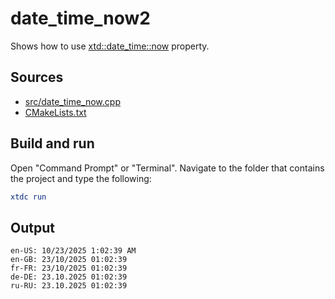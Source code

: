 # date_time_now2

Shows how to use [xtd::date_time::now](https://gammasoft71.github.io/xtd/reference_guides/latest/classxtd_1_1date__time.html#ad94505e74efe9f353836901eda9230ed) property.

## Sources

* [src/date_time_now.cpp](src/date_time_now2.cpp)
* [CMakeLists.txt](CMakeLists.txt)

## Build and run

Open "Command Prompt" or "Terminal". Navigate to the folder that contains the project and type the following:

```cmake
xtdc run
```

## Output

```
en-US: 10/23/2025 1:02:39 AM
en-GB: 23/10/2025 01:02:39
fr-FR: 23/10/2025 01:02:39
de-DE: 23.10.2025 01:02:39
ru-RU: 23.10.2025 01:02:39
```
